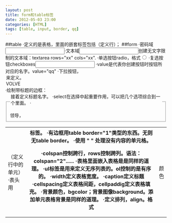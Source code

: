 ```yaml
---
layout: post
title: form和table标签
date: 2012-05-03 23:00
categories: [HTML]
tags: [table, input, border, qq]
---
```

##table
·<table>定义的是表格，里面的嵌套标签包括<tr>（定义行）；<td>（定义行中的单元）
·表头用<th>标签。
·有边框用table border="1"类型的东西。无则无table border。
·使用 "&nbsp;" 处理没有内容的单元格。

·colspan控制跨行，rows控制跨列。语法：colspan="2"......
·表格里面嵌入表格是是同样的道理。
·ul标签是用来定义无序列表的。ol控制的是有序的。
·width定义表格宽度。
·caption定义标题
·cellspacing定义表格间距，cellpaddig定义表格填充。
·背景颜色，bgcolor；背景图像background。添加单元表格背景是同样的道理。
·定义排列，align。格式<td align="right">颜色</td>
##form
·密码域<input type="password“ " name= "password">·文本域<input type="text" name="sad">创建无文字限制的文本域：textarea rows="xx" cols="xx".
·单选按钮radio，格式<input type="radio">
·复选按钮checkboxes<input type="checkboxes">
·value是代表你创建按钮时按钮所对应的名字。value="qq"
·下拉按钮，<option>来定义。<option value="volve">VOLVE</option>
·绘制带标题的边框：<fieldset>领导，<legend>接着定义标题名字。
·select在选择中起重要作用，可以把几个选项综合到一个里面。
·
